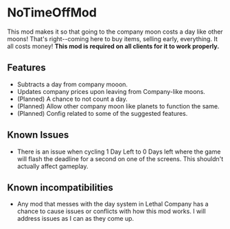 # NoTimeOffMod

This mod makes it so that going to the company moon costs a day like other moons! That's right--coming here to buy items, selling early, everything. It all costs money! **This mod is required on all clients for it to work properly.**

## Features

- Subtracts a day from company mooon.
- Updates company prices upon leaving from Company-like moons.
- (Planned) A chance to not count a day. 
- (Planned) Allow other company moon like planets to function the same.
- (Planned) Config related to some of the suggested features.

## Known Issues

- There is an issue when cycling 1 Day Left to 0 Days left where the game will flash the deadline for a second on one of the screens. This shouldn't actually affect gameplay. 

## Known incompatibilities

- Any mod that messes with the day system in Lethal Company has a chance to cause issues or conflicts with how this mod works. I will address issues as I can as they come up.


